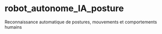 # robot_autonome_IA_posture
Reconnaissance automatique de postures, mouvements et comportements humains
